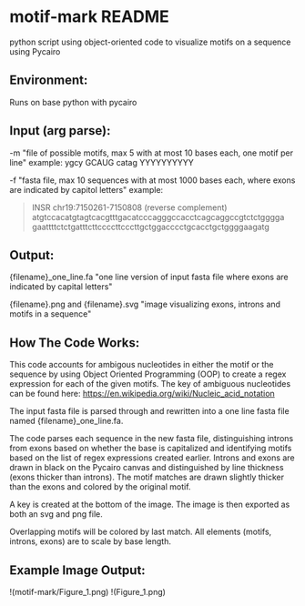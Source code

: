 # motif-mark README

python script using object-oriented code to visualize motifs on a sequence using Pycairo

## Environment:

Runs on base python with pycairo

## Input (arg parse):

-m "file of possible motifs, max 5 with at most 10 bases each, one motif per line"
example:
ygcy
GCAUG
catag
YYYYYYYYYY

-f "fasta file, max 10 sequences with at most 1000 bases each, where exons are indicated by capitol letters"
example:
>INSR chr19:7150261-7150808 (reverse complement)
atgtccacatgtagtcacgtttgacatcccagggccacctcagcaggccgtctctgggga
gaattttctctgatttcttccccttcccttgctggacccctgcacctgctggggaagatg

## Output:

{filename}_one_line.fa
"one line version of input fasta file where exons are indicated by capital letters"

{filename}.png and {filename}.svg
"image visualizing exons, introns and motifs in a sequence"

## How The Code Works:
This code accounts for ambigous nucleotides in either the motif or the sequence by using Object Oriented Programming (OOP) to create a regex expression for each of the given motifs. The key of ambiguous nucleotides can be found here: https://en.wikipedia.org/wiki/Nucleic_acid_notation

The input fasta file is parsed through and rewritten into a one line fasta file named {filename}_one_line.fa. 

The code parses each sequence in the new fasta file, distinguishing introns from exons based on whether the base is capitalized and identifying motifs based on the list of regex expressions created earlier. Introns and exons are drawn in black on the Pycairo canvas and distinguished by line thickness (exons thicker than introns). The motif matches are drawn slightly thicker than the exons and colored by the original motif.

A key is created at the bottom of the image. The image is then exported as both an svg and png file. 

Overlapping motifs will be colored by last match. All elements (motifs, introns, exons) are to scale by base length. 

## Example Image Output:
!(motif-mark/Figure_1.png)
!(Figure_1.png)